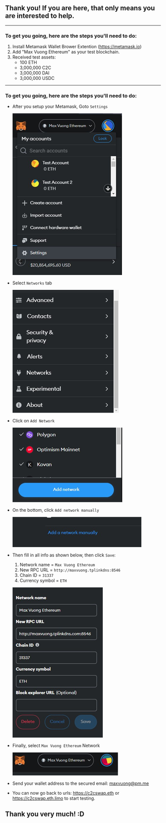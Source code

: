 ## Thank you! If you are here, that only means you are interested to help.

---

### To get you going, here are the steps you'll need to do:

1.  Install Metamask Wallet Brower Extention (https://metamask.io)
1.  Add "Max Vuong Ethereum" as your test blockchain.
1.  Received test assets:
    - 100 ETH
    - 3,000,000 C2C
    - 3,000,000 DAI
    - 3,000,000 USDC

---

### To get you going, here are the steps you'll need to do:

- After you setup your Metamask, Goto `Settings`

  ![Port Forwarding](..//assets/metamask-settings.JPG)

- Select `Networks` tab

  ![Port Forwarding](..//assets/metamask-select-network.JPG)

- Click on `Add Network`

  ![Port Forwarding](..//assets/metamask-add-network.JPG)

- On the bottom, click `Add network manually`

  ![Port Forwarding](..//assets/metamask-add-network-manually.JPG)

- Then fill in all info as shown below, then click `Save`:

  1. Network name = `Max Vuong Ethereum`
  1. New RPC URL = `http://maxvuong.tplinkdns:8546`
  1. Chain ID = `31337`
  1. Currency symbol = `ETH`

  ![Port Forwarding](..//assets/metamask-maxvuong-network.JPG)

- Finally, select `Max Vuong Ethereum` Network

  ![Port Forwarding](..//assets/metamask-select-maxvuong-network.JPG)

- Send your wallet address to the secured email: maxvuong@pm.me

- You can now go back to urls: https://c2cswap.eth or https://c2cswap.eth.limo to start testing.

## Thank you very much! :D
